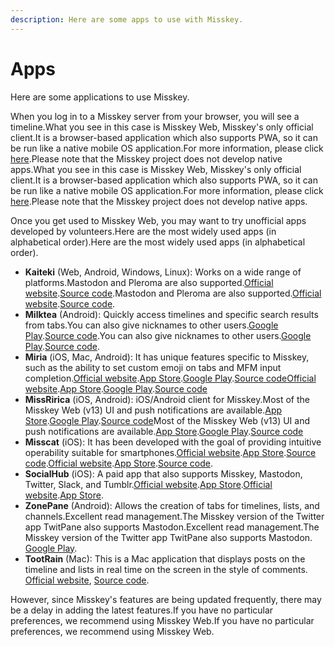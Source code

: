 ```yaml
---
description: Here are some apps to use with Misskey.
---
```


# Apps

Here are some applications to use Misskey.

When you log in to a Misskey server from your browser, you will see a timeline.What you see in this case is Misskey Web, Misskey's only official client.It is a browser-based application which also supports PWA, so it can be run like a native mobile OS application.For more information, please click [here](TODO).Please note that the Misskey project does not develop native apps.What you see in this case is Misskey Web, Misskey's only official client.It is a browser-based application which also supports PWA, so it can be run like a native mobile OS application.For more information, please click [here](TODO).Please note that the Misskey project does not develop native apps.

Once you get used to Misskey Web, you may want to try unofficial apps developed by volunteers.Here are the most widely used apps (in alphabetical order).Here are the most widely used apps (in alphabetical order).

- **Kaiteki** (Web, Android, Windows, Linux): Works on a wide range of platforms.Mastodon and Pleroma are also supported.[Official website](https://kaiteki.app).[Source code](https://github.com/Kaiteki-Fedi/Kaiteki).Mastodon and Pleroma are also supported.[Official website](https://kaiteki.app).[Source code](https://github.com/Kaiteki-Fedi/Kaiteki).
- **Milktea** (Android): Quickly access timelines and specific search results from tabs.You can also give nicknames to other users.[Google Play](https://play.google.com/store/apps/details?id=jp.panta.misskeyandroidclient).[Source code](https://github.com/pantasystem/Milktea).You can also give nicknames to other users.[Google Play](https://play.google.com/store/apps/details?id=jp.panta.misskeyandroidclient).[Source code](https://github.com/pantasystem/Milktea).
- **Miria** (iOS, Mac, Android): It has unique features specific to Misskey, such as the ability to set custom emoji on tabs and MFM input completion.[Official website](https://shiosyakeyakini.info/miria_web/index.html).[App Store](https://apps.apple.com/app/miria/id6449201469).[Google Play](https://play.google.com/store/apps/details?id=info.shiosyakeyakini.miria).[Source code](https://github.com/shiosyakeyakini-info/miria)[Official website](https://shiosyakeyakini.info/miria_web/index.html).[App Store](https://apps.apple.com/app/miria/id6449201469).[Google Play](https://play.google.com/store/apps/details?id=info.shiosyakeyakini.miria).[Source code](https://github.com/shiosyakeyakini-info/miria)
- **MissRirica** (iOS, Android): iOS/Android client for Misskey.Most of the Misskey Web (v13) UI and push notifications are available.[App Store](https://apps.apple.com/app/missririca/id1659214999).[Google Play](https://play.google.com/store/apps/details?id=space.riinswork.missririca).[Source code](https://github.com/fruitriin/missRirica-client)Most of the Misskey Web (v13) UI and push notifications are available.[App Store](https://apps.apple.com/app/missririca/id1659214999).[Google Play](https://play.google.com/store/apps/details?id=space.riinswork.missririca).[Source code](https://github.com/fruitriin/missRirica-client)
- **Misscat** (iOS): It has been developed with the goal of providing intuitive operability suitable for smartphones.[Official website](https://yuiga.dev/misscat/).[App Store](https://apps.apple.com/app/id1505059993).[Source code](https://github.com/YuigaWada/MissCat).[Official website](https://yuiga.dev/misscat/).[App Store](https://apps.apple.com/app/id1505059993).[Source code](https://github.com/YuigaWada/MissCat).
- **SocialHub** (iOS): A paid app that also supports Misskey, Mastodon, Twitter, Slack, and Tumblr.[Official website](https://uakihir0.github.io/socialhub/).[App Store](https://apps.apple.com/us/app/socialhub-socialmedia-client/id1474451582).[Official website](https://uakihir0.github.io/socialhub/).[App Store](https://apps.apple.com/us/app/socialhub-socialmedia-client/id1474451582).
- **ZonePane** (Android): Allows the creation of tabs for timelines, lists, and channels.Excellent read management.The Misskey version of the Twitter app TwitPane also supports Mastodon.Excellent read management.The Misskey version of the Twitter app TwitPane also supports Mastodon. [Google Play](https://play.google.com/store/apps/details?id=com.zonepane).
- **TootRain** (Mac): This is a Mac application that displays posts on the timeline and lists in real time on the screen in the style of comments. [Official website](https://b123400.net/tootrain), [Source code](https://github.com/b123400/TootRain).

However, since Misskey's features are being updated frequently, there may be a delay in adding the latest features.If you have no particular preferences, we recommend using Misskey Web.If you have no particular preferences, we recommend using Misskey Web.
